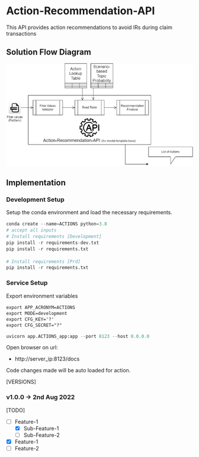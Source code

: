 Action-Recommendation-API
=========================================
This API provides action recommendations to avoid IRs during claim transactions

Solution Flow Diagram
---------------------
![Flow Diagram](imgs/Action-Recommendation-API.drawio.png)

Implementation
--------------
### Development Setup
Setup the conda environment and load the necessary requirements.
```python
conda create --name=ACTIONS python=3.8
# accept all inputs
# Install requirements [Development]
pip install -r requirements-dev.txt
pip install -r requirements.txt

# Install requirements [Prd]
pip install -r requirements.txt
```

### Service Setup
Export environment variables
```shell
export APP_ACRONYM=ACTIONS
export MODE=development
export CFG_KEY='?'
export CFG_SECRET="?"
```
```python
uvicorn app.ACTIONS_app:app --port 8123 --host 0.0.0.0
```
Open browser on url:
- http://server_ip:8123/docs  

Code changes made will be auto loaded for action.

[VERSIONS]
### v1.0.0 -> 2nd Aug 2022

[TODO]
- [ ] Feature-1
    - [x] Sub-Feature-1
    - [ ] Sub-Feature-2
- [x] Feature-1
- [ ] Feature-2
